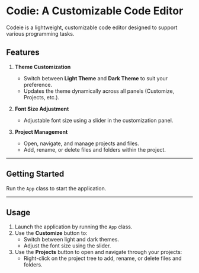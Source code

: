 # Codie: A Customizable Code Editor

Codeie is a lightweight, customizable code editor designed to support various programming tasks.
## Features

1. **Theme Customization**
   - Switch between **Light Theme** and **Dark Theme** to suit your preference.
   - Updates the theme dynamically across all panels (Customize, Projects, etc.).

2. **Font Size Adjustment**
   - Adjustable font size using a slider in the customization panel.

3. **Project Management**
   - Open, navigate, and manage projects and files.
   - Add, rename, or delete files and folders within the project.
---

## Getting Started

Run the `App` class to start the application.

---

## Usage

1. Launch the application by running the `App` class.
2. Use the **Customize** button to:
   - Switch between light and dark themes.
   - Adjust the font size using the slider.
3. Use the **Projects** button to open and navigate through your projects:
   - Right-click on the project tree to add, rename, or delete files and folders.
